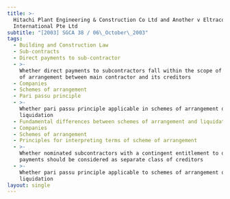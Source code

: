 ```yaml
---
title: >-
  Hitachi Plant Engineering & Construction Co Ltd and Another v Eltraco
  International Pte Ltd
subtitle: "[2003] SGCA 38 / 06\_October\_2003"
tags:
  - Building and Construction Law
  - Sub-contracts
  - Direct payments to sub-contractor
  - >-
    Whether direct payments to subcontractors fall within the scope of a scheme
    of arrangement between main contractor and its creditors
  - Companies
  - Schemes of arrangement
  - Pari passu principle
  - >-
    Whether pari passu principle applicable in schemes of arrangement outside
    liquidation
  - Fundamental differences between schemes of arrangement and liquidation
  - Companies
  - Schemes of arrangement
  - Principles for interpreting terms of scheme of arrangement
  - >-
    Whether nominated subcontractors with a contingent entitlement to direct
    payments should be considered as separate class of creditors
  - >-
    Whether pari passu principle applicable to schemes of arrangement outside
    liquidation
layout: single
---
```


